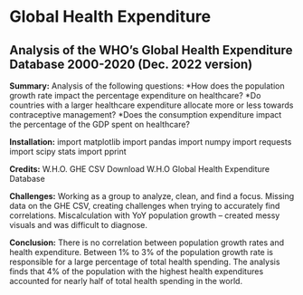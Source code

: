 # Global Health Expenditure
## Analysis of the WHO’s Global Health Expenditure Database 2000-2020 (Dec. 2022 version)

**Summary:** 
Analysis of the following questions:
  *How does the population growth rate impact the percentage expenditure on healthcare?
  *Do countries with a larger healthcare expenditure allocate more or less towards contraceptive management?
  *Does the consumption expenditure impact the percentage of the GDP spent on healthcare?

**Installation:**
import matplotlib
import pandas
import numpy
import requests
import scipy stats
import pprint

**Credits:**
  W.H.O. GHE CSV Download
  W.H.O Global Health Expenditure Database
  
**Challenges:**
Working as a group to analyze, clean, and find a focus.
 Missing data on the GHE CSV, creating challenges when trying to accurately find correlations.
Miscalculation with YoY population growth – created messy visuals and was difficult to diagnose. 

**Conclusion:**
There is no correlation between population growth rates and health expenditure. Between 1% to 3% of the population growth rate is responsible for a large percentage of total health spending. The analysis finds that 4% of the population with the highest health expenditures accounted for nearly half of total health spending in the world.


